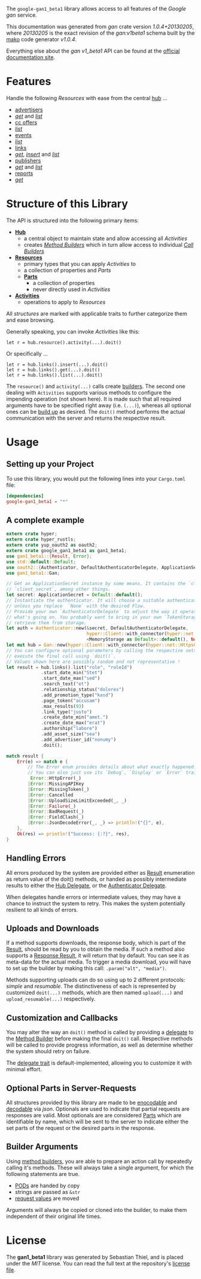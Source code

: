 <!---
DO NOT EDIT !
This file was generated automatically from 'src/mako/api/README.md.mako'
DO NOT EDIT !
-->
The `google-gan1_beta1` library allows access to all features of the *Google gan* service.

This documentation was generated from *gan* crate version *1.0.4+20130205*, where *20130205* is the exact revision of the *gan:v1beta1* schema built by the [mako](http://www.makotemplates.org/) code generator *v1.0.4*.

Everything else about the *gan* *v1_beta1* API can be found at the
[official documentation site](https://developers.google.com/affiliate-network/).
# Features

Handle the following *Resources* with ease from the central [hub](https://docs.rs/google-gan1_beta1/1.0.4+20130205/google_gan1_beta1/struct.Gan.html) ... 

* [advertisers](https://docs.rs/google-gan1_beta1/1.0.4+20130205/google_gan1_beta1/struct.Advertiser.html)
 * [*get*](https://docs.rs/google-gan1_beta1/1.0.4+20130205/google_gan1_beta1/struct.AdvertiserGetCall.html) and [*list*](https://docs.rs/google-gan1_beta1/1.0.4+20130205/google_gan1_beta1/struct.AdvertiserListCall.html)
* [cc offers](https://docs.rs/google-gan1_beta1/1.0.4+20130205/google_gan1_beta1/struct.CcOffer.html)
 * [*list*](https://docs.rs/google-gan1_beta1/1.0.4+20130205/google_gan1_beta1/struct.CcOfferListCall.html)
* [events](https://docs.rs/google-gan1_beta1/1.0.4+20130205/google_gan1_beta1/struct.Event.html)
 * [*list*](https://docs.rs/google-gan1_beta1/1.0.4+20130205/google_gan1_beta1/struct.EventListCall.html)
* [links](https://docs.rs/google-gan1_beta1/1.0.4+20130205/google_gan1_beta1/struct.Link.html)
 * [*get*](https://docs.rs/google-gan1_beta1/1.0.4+20130205/google_gan1_beta1/struct.LinkGetCall.html), [*insert*](https://docs.rs/google-gan1_beta1/1.0.4+20130205/google_gan1_beta1/struct.LinkInsertCall.html) and [*list*](https://docs.rs/google-gan1_beta1/1.0.4+20130205/google_gan1_beta1/struct.LinkListCall.html)
* [publishers](https://docs.rs/google-gan1_beta1/1.0.4+20130205/google_gan1_beta1/struct.Publisher.html)
 * [*get*](https://docs.rs/google-gan1_beta1/1.0.4+20130205/google_gan1_beta1/struct.PublisherGetCall.html) and [*list*](https://docs.rs/google-gan1_beta1/1.0.4+20130205/google_gan1_beta1/struct.PublisherListCall.html)
* [reports](https://docs.rs/google-gan1_beta1/1.0.4+20130205/google_gan1_beta1/struct.Report.html)
 * [*get*](https://docs.rs/google-gan1_beta1/1.0.4+20130205/google_gan1_beta1/struct.ReportGetCall.html)




# Structure of this Library

The API is structured into the following primary items:

* **[Hub](https://docs.rs/google-gan1_beta1/1.0.4+20130205/google_gan1_beta1/struct.Gan.html)**
    * a central object to maintain state and allow accessing all *Activities*
    * creates [*Method Builders*](https://docs.rs/google-gan1_beta1/1.0.4+20130205/google_gan1_beta1/trait.MethodsBuilder.html) which in turn
      allow access to individual [*Call Builders*](https://docs.rs/google-gan1_beta1/1.0.4+20130205/google_gan1_beta1/trait.CallBuilder.html)
* **[Resources](https://docs.rs/google-gan1_beta1/1.0.4+20130205/google_gan1_beta1/trait.Resource.html)**
    * primary types that you can apply *Activities* to
    * a collection of properties and *Parts*
    * **[Parts](https://docs.rs/google-gan1_beta1/1.0.4+20130205/google_gan1_beta1/trait.Part.html)**
        * a collection of properties
        * never directly used in *Activities*
* **[Activities](https://docs.rs/google-gan1_beta1/1.0.4+20130205/google_gan1_beta1/trait.CallBuilder.html)**
    * operations to apply to *Resources*

All *structures* are marked with applicable traits to further categorize them and ease browsing.

Generally speaking, you can invoke *Activities* like this:

```Rust,ignore
let r = hub.resource().activity(...).doit()
```

Or specifically ...

```ignore
let r = hub.links().insert(...).doit()
let r = hub.links().get(...).doit()
let r = hub.links().list(...).doit()
```

The `resource()` and `activity(...)` calls create [builders][builder-pattern]. The second one dealing with `Activities` 
supports various methods to configure the impending operation (not shown here). It is made such that all required arguments have to be 
specified right away (i.e. `(...)`), whereas all optional ones can be [build up][builder-pattern] as desired.
The `doit()` method performs the actual communication with the server and returns the respective result.

# Usage

## Setting up your Project

To use this library, you would put the following lines into your `Cargo.toml` file:

```toml
[dependencies]
google-gan1_beta1 = "*"
```

## A complete example

```Rust
extern crate hyper;
extern crate hyper_rustls;
extern crate yup_oauth2 as oauth2;
extern crate google_gan1_beta1 as gan1_beta1;
use gan1_beta1::{Result, Error};
use std::default::Default;
use oauth2::{Authenticator, DefaultAuthenticatorDelegate, ApplicationSecret, MemoryStorage};
use gan1_beta1::Gan;

// Get an ApplicationSecret instance by some means. It contains the `client_id` and 
// `client_secret`, among other things.
let secret: ApplicationSecret = Default::default();
// Instantiate the authenticator. It will choose a suitable authentication flow for you, 
// unless you replace  `None` with the desired Flow.
// Provide your own `AuthenticatorDelegate` to adjust the way it operates and get feedback about 
// what's going on. You probably want to bring in your own `TokenStorage` to persist tokens and
// retrieve them from storage.
let auth = Authenticator::new(&secret, DefaultAuthenticatorDelegate,
                              hyper::Client::with_connector(hyper::net::HttpsConnector::new(hyper_rustls::TlsClient::new())),
                              <MemoryStorage as Default>::default(), None);
let mut hub = Gan::new(hyper::Client::with_connector(hyper::net::HttpsConnector::new(hyper_rustls::TlsClient::new())), auth);
// You can configure optional parameters by calling the respective setters at will, and
// execute the final call using `doit()`.
// Values shown here are possibly random and not representative !
let result = hub.links().list("role", "roleId")
             .start_date_min("Stet")
             .start_date_max("sed")
             .search_text("et")
             .relationship_status("dolores")
             .add_promotion_type("kasd")
             .page_token("accusam")
             .max_results(93)
             .link_type("justo")
             .create_date_min("amet.")
             .create_date_max("erat")
             .authorship("labore")
             .add_asset_size("sea")
             .add_advertiser_id("nonumy")
             .doit();

match result {
    Err(e) => match e {
        // The Error enum provides details about what exactly happened.
        // You can also just use its `Debug`, `Display` or `Error` traits
         Error::HttpError(_)
        |Error::MissingAPIKey
        |Error::MissingToken(_)
        |Error::Cancelled
        |Error::UploadSizeLimitExceeded(_, _)
        |Error::Failure(_)
        |Error::BadRequest(_)
        |Error::FieldClash(_)
        |Error::JsonDecodeError(_, _) => println!("{}", e),
    },
    Ok(res) => println!("Success: {:?}", res),
}

```
## Handling Errors

All errors produced by the system are provided either as [Result](https://docs.rs/google-gan1_beta1/1.0.4+20130205/google_gan1_beta1/enum.Result.html) enumeration as return value of 
the doit() methods, or handed as possibly intermediate results to either the 
[Hub Delegate](https://docs.rs/google-gan1_beta1/1.0.4+20130205/google_gan1_beta1/trait.Delegate.html), or the [Authenticator Delegate](https://docs.rs/yup-oauth2/*/yup_oauth2/trait.AuthenticatorDelegate.html).

When delegates handle errors or intermediate values, they may have a chance to instruct the system to retry. This 
makes the system potentially resilient to all kinds of errors.

## Uploads and Downloads
If a method supports downloads, the response body, which is part of the [Result](https://docs.rs/google-gan1_beta1/1.0.4+20130205/google_gan1_beta1/enum.Result.html), should be
read by you to obtain the media.
If such a method also supports a [Response Result](https://docs.rs/google-gan1_beta1/1.0.4+20130205/google_gan1_beta1/trait.ResponseResult.html), it will return that by default.
You can see it as meta-data for the actual media. To trigger a media download, you will have to set up the builder by making
this call: `.param("alt", "media")`.

Methods supporting uploads can do so using up to 2 different protocols: 
*simple* and *resumable*. The distinctiveness of each is represented by customized 
`doit(...)` methods, which are then named `upload(...)` and `upload_resumable(...)` respectively.

## Customization and Callbacks

You may alter the way an `doit()` method is called by providing a [delegate](https://docs.rs/google-gan1_beta1/1.0.4+20130205/google_gan1_beta1/trait.Delegate.html) to the 
[Method Builder](https://docs.rs/google-gan1_beta1/1.0.4+20130205/google_gan1_beta1/trait.CallBuilder.html) before making the final `doit()` call. 
Respective methods will be called to provide progress information, as well as determine whether the system should 
retry on failure.

The [delegate trait](https://docs.rs/google-gan1_beta1/1.0.4+20130205/google_gan1_beta1/trait.Delegate.html) is default-implemented, allowing you to customize it with minimal effort.

## Optional Parts in Server-Requests

All structures provided by this library are made to be [enocodable](https://docs.rs/google-gan1_beta1/1.0.4+20130205/google_gan1_beta1/trait.RequestValue.html) and 
[decodable](https://docs.rs/google-gan1_beta1/1.0.4+20130205/google_gan1_beta1/trait.ResponseResult.html) via *json*. Optionals are used to indicate that partial requests are responses 
are valid.
Most optionals are are considered [Parts](https://docs.rs/google-gan1_beta1/1.0.4+20130205/google_gan1_beta1/trait.Part.html) which are identifiable by name, which will be sent to 
the server to indicate either the set parts of the request or the desired parts in the response.

## Builder Arguments

Using [method builders](https://docs.rs/google-gan1_beta1/1.0.4+20130205/google_gan1_beta1/trait.CallBuilder.html), you are able to prepare an action call by repeatedly calling it's methods.
These will always take a single argument, for which the following statements are true.

* [PODs][wiki-pod] are handed by copy
* strings are passed as `&str`
* [request values](https://docs.rs/google-gan1_beta1/1.0.4+20130205/google_gan1_beta1/trait.RequestValue.html) are moved

Arguments will always be copied or cloned into the builder, to make them independent of their original life times.

[wiki-pod]: http://en.wikipedia.org/wiki/Plain_old_data_structure
[builder-pattern]: http://en.wikipedia.org/wiki/Builder_pattern
[google-go-api]: https://github.com/google/google-api-go-client

# License
The **gan1_beta1** library was generated by Sebastian Thiel, and is placed 
under the *MIT* license.
You can read the full text at the repository's [license file][repo-license].

[repo-license]: https://github.com/Byron/google-apis-rsblob/master/LICENSE.md

